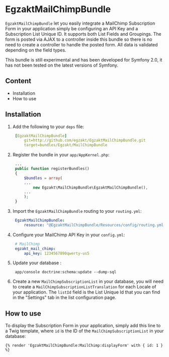 EgzaktMailChimpBundle
=====================

`EgzaktMailChimpBundle` let you easily integrate a MailChimp Subscription Form in your application simply be configuring an API Key and a Subscription List Unique ID. It supports both List Fields and Groupings. The form is posted via AJAX to a controller inside this bundle so there is no need to create a controller to handle the posted form. All data is validated depending on the field types.

This bundle is still experimental and has been developed for Symfony 2.0,  it has not been tested on the latest versions of Symfony.

## Content
* Installation
* How to use

## Installation
1. Add the following to your `deps` file:
   ```yml
    [EgzaktMailChimpBundle]
        git=http://github.com/egzakt/EgzaktMailChimpBundle.git
        target=bundles/Egzakt/MailChimpBundle
   ```

2. Register the bundle in your `app/AppKernel.php`:
   ```php
    ...
    public function registerBundles()
    {
        $bundles = array(
        ...
            new Egzakt\MailChimpBundle\EgzaktMailChimpBundle(),
        ...
        );
    }
   ```

3. Import the `EgzaktMailChimpBundle` routing to your `routing.yml`:
   ```yml
    EgzaktMailChimpBundle:
        resource: "@EgzaktMailChimpBundle/Resources/config/routing.yml"
   ```

4. Configure your MailChimp API Key in your `config.yml`:
   ```yml
    # MailChimp
    egzakt_mail_chimp:
        api_key: 1234567890qwerty-us5
   ```

5. Update your database :
   ```
    app/console doctrine:schema:update --dump-sql
   ```

6. Create a new `MailChimpSubscriptionList` in your database, you will need to create a `MailChimpSubscriptionListTranslation` for each Locale of your application. The `listId` field is the List Unique Id that you can find in the "Settings" tab in the list configuration page.

## How to use
To display the Subscription Form in your application, simply add this line to a Twig template, where `id` is the ID of the `MailChimpSubscriptionList` in your database:
```twig
{% render 'EgzaktMailChimpBundle:MailChimp:displayForm' with { id: 1 } %}
```
